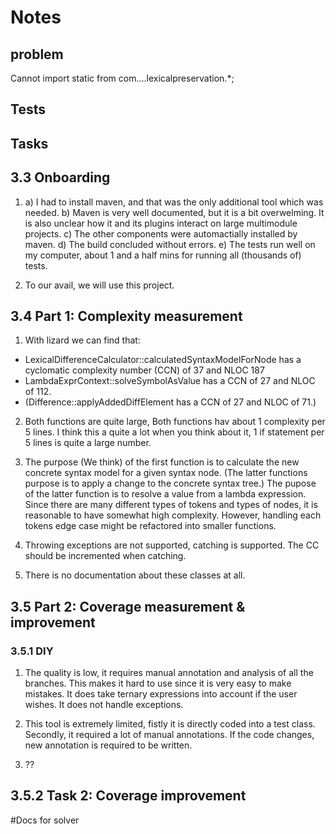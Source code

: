 # Notes

## problem 
Cannot import static from com....lexicalpreservation.*;

## Tests

## Tasks

## 3.3 Onboarding
1. 	a) I had to install maven, and that was the only additional tool which was needed.
		b) Maven is very well documented, but it is a bit overwelming. It is also unclear how it and its plugins interact on large multimodule projects. 
		c) The other components were automactially installed by maven.
		d) The build concluded without errors. 
		e) The tests run well on my computer, about 1 and a half mins for running all (thousands of) tests.

2. To our avail, we will use this project.

## 3.4 Part 1: Complexity measurement
1) With lizard we can find that:
- LexicalDifferenceCalculator::calculatedSyntaxModelForNode has a cyclomatic complexity number (CCN) of 37 and NLOC 187
- LambdaExprContext::solveSymbolAsValue has a CCN of 27 and NLOC of 112.
- (Difference::applyAddedDiffElement has a CCN of 27 and NLOC of 71.)

2) Both functions are quite large, Both functions hav about 1 complexity per 5 lines. I think this a quite a lot when you think about it, 1 if statement per 5 lines is quite a large number.

3) The purpose (We think) of the first function is to calculate the new concrete syntax model for a given syntax node. (The latter functions purpose is to apply a change to the concrete syntax tree.) The pupose of the latter function is to resolve a value from a lambda expression.  Since there are many different types of tokens and types of nodes, it is reasonable to have somewhat high complexity. However, handling each tokens edge case might be refactored into smaller functions. 

4) Throwing exceptions are not supported, catching is supported. The CC should be incremented when catching.

5) There is no documentation about these classes at all. 

## 3.5 Part 2: Coverage measurement & improvement

### 3.5.1 DIY

1) The quality is low, it requires manual annotation and analysis of all the branches. This makes it hard to use since it is very easy to make mistakes. It does take ternary expressions into account if the user wishes. It does not handle exceptions. 

2) This tool is extremely limited, fistly it is directly coded into a test class. Secondly, it required a lot of manual annotations. If the code changes, new annotation is required to be written.

3)  ??

## 3.5.2 Task 2: Coverage improvement


#Docs for solver


